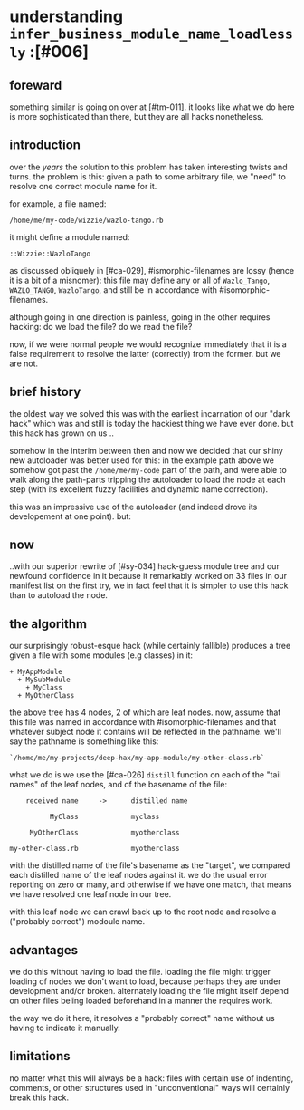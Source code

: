 # understanding `infer_business_module_name_loadlessly` :[#006]

## foreward

something similar is going on over at [#tm-011]. it looks like what
we do here is more sophisticated than there, but they are all hacks
nonetheless.




## introduction

over the *years* the solution to this problem has taken interesting twists
and turns. the problem is this: given a path to some arbitrary file, we
"need" to resolve one correct module name for it.

for example, a file named:

    /home/me/my-code/wizzie/wazlo-tango.rb

it might define a module named:

    ::Wizzie::WazloTango

as discussed obliquely in [#ca-029], #ismorphic-filenames are lossy
(hence it is a bit of a misnomer): this file may define any or all of
`Wazlo_Tango`, `WAZLO_TANGO`, `WazloTango`, and still be in accordance
with #isomorphic-filenames.

although going in one direction is painless, going in the other requires
hacking: do we load the file? do we read the file?

now, if we were normal people we would recognize immediately that it is
a false requirement to resolve the latter (correctly) from the former.
but we are not.




## brief history

the oldest way we solved this was with the earliest incarnation of our
"dark hack" which was and still is today the hackiest thing we have ever
done. but this hack has grown on us ..

somehow in the interim between then and now we decided that our shiny
new autoloader was better used for this: in the example path above we
somehow got past the `/home/me/my-code` part of the path, and were able
to walk along the path-parts tripping the autoloader to load the node at
each step (with its excellent fuzzy facilities and dynamic name
correction).

this was an impressive use of the autoloader (and indeed drove its
developement at one point). but:




## now

..with our superior rewrite of [#sy-034] hack-guess module tree and our newfound confidence
in it because it remarkably worked on 33 files in our manifest list on
the first try, we in fact feel that it is simpler to use this hack than
to autoload the node.




## the algorithm

our surprisingly robust-esque hack (while certainly fallible) produces a
tree given a file with some modules (e.g classes) in it:


    + MyAppModule
      + MySubModule
        + MyClass
      + MyOtherClass

the above tree has 4 nodes, 2 of which are leaf nodes. now, assume that
this file was named in accordance with #isomorphic-filenames and that
whatever subject node it contains will be reflected in the pathname.
we'll say the pathname is something like this:


    `/home/me/my-projects/deep-hax/my-app-module/my-other-class.rb`


what we do is we use the [#ca-026] `distill` function on each of the
"tail names" of the leaf nodes, and of the basename of the file:


        received name     ->      distilled name

              MyClass             myclass

         MyOtherClass             myotherclass

    my-other-class.rb             myotherclass


with the distilled name of the file's basename as the "target", we
compared each distilled name of the leaf nodes against it. we do the
usual error reporting on zero or many, and otherwise if we have one
match, that means we have resolved one leaf node in our tree.

with this leaf node we can crawl back up to the root node and resolve a
("probably correct") modoule name.




## advantages

we do this without having to load the file. loading the file might
trigger loading of nodes we don't want to load, because perhaps they are
under development and/or broken. alternately loading the file might
itself depend on other files beling loaded beforehand in a manner the
requires work.

the way we do it here, it resolves a "probably correct" name without us
having to indicate it manually.




## limitations

no matter what this will always be a hack: files with certain use of
indenting, comments, or other structures used in "unconventional" ways
will certainly break this hack.
